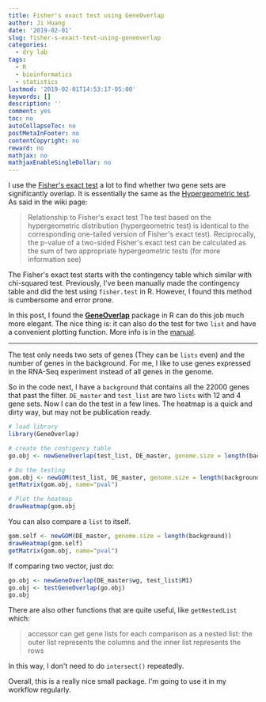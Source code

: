 ```yaml
---
title: Fisher's exact test using GeneOverlap
author: Ji Huang
date: '2019-02-01'
slug: fisher-s-exact-test-using-geneoverlap
categories:
  - dry lab
tags:
  - R
  - bioinformatics
  - statistics
lastmod: '2019-02-01T14:53:17-05:00'
keywords: []
description: ''
comment: yes
toc: no
autoCollapseToc: no
postMetaInFooter: no
contentCopyright: no
reward: no
mathjax: no
mathjaxEnableSingleDollar: no
---
```


<!--more-->

I use the [Fisher's exact test](https://en.wikipedia.org/wiki/Fisher%27s_exact_test) a lot to find whether two gene sets are significantly overlap. It is essentially the same as the [Hypergeometric test](https://en.wikipedia.org/wiki/Hypergeometric_distribution). As said in the wiki page:

> Relationship to Fisher's exact test
The test based on the hypergeometric distribution (hypergeometric test) is identical to the corresponding one-tailed version of Fisher's exact test). Reciprocally, the p-value of a two-sided Fisher's exact test can be calculated as the sum of two appropriate hypergeometric tests (for more information see)


The Fisher's exact test starts with the contingency table which similar with chi-squared test. Previously, I've been manually made the contingency table and did the test using `fisher.test` in R. However, I found this method is cumbersome and error prone. 

In this post, I found the [**GeneOverlap**](https://www.bioconductor.org/packages/release/bioc/html/GeneOverlap.html) package in R can do this job much more elegant. The nice thing is: it can also do the test for two `list` and have a convenient plotting function. More info is in the [manual](https://bioconductor.org/packages/release/bioc/vignettes/GeneOverlap/inst/doc/GeneOverlap.pdf).

---

The test only needs two sets of genes (They can be `lists` even) and the number of genes in the background. For me, I like to use genes expressed in the RNA-Seq experiment instead of all genes in the genome. 

So in the code next, I have a `background` that contains all the 22000 genes that past the filter. `DE_master` and `test_list` are two `lists` with 12 and 4 gene sets. Now I can do the test in a few lines. The heatmap is a quick and dirty way, but may not be publication ready.

```r
# load library
library(GeneOverlap)

# create the contigency table
go.obj <- newGeneOverlap(test_list, DE_master, genome.size = length(background))

# Do the testing
gom.obj <- newGOM(test_list, DE_master, genome.size = length(background))
getMatrix(gom.obj, name="pval")

# Plot the heatmap
drawHeatmap(gom.obj
```

You can also compare a `list` to itself.

```r
gom.self <- newGOM(DE_master, genome.size = length(background))
drawHeatmap(gom.self)
getMatrix(gom.obj, name="pval")
```

If comparing two vector, just do:

```r
go.obj <- newGeneOverlap(DE_master$wg, test_list$M1)
go.obj <- testGeneOverlap(go.obj)
go.obj
```

There are also other functions that are quite useful, like `getNestedList` which:

> accessor can get gene lists for each comparison as a nested list: the outer
list represents the columns and the inner list represents the rows

In this way, I don't need to do `intersect()` repeatedly.

Overall, this is a really nice small package. I'm going to use it in my workflow regularly.





